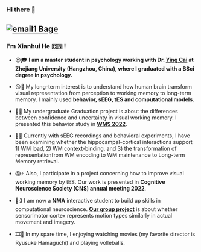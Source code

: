 ### Hi there 👋 

[![email1 Bage](https://img.shields.io/badge/xhhe.psy@gmail.com-Red?style=for-the-badge)](https://xhhe.psy@gmail.com)
---
<!--
**XianhuiHe/XianhuiHe** is a ✨ _special_ ✨ repository because its `README.md` (this file) appears on your GitHub profile.
-->
### I'm Xianhui He :cn: !
- :wink::mortar_board: **I am a master student in **psychology working** with Dr. [Ying Cai](https://person.zju.edu.cn/caiying) at Zhejiang University (Hangzhou, China), where I graduated with a BSci degree in **psychology**.**
     

- :smirk::key: My long-term interest is to understand how human brain transform visual representation from perception to working memory to long-term memory. I mainly used  **behavior, sEEG, tES and computational models**.
- :partying_face::grapes: My undergraduate Graduation project is about the differences between confidence and uncertainty in visual working memory. I presented this behavior study in [**WMS 2022**](https://drive.google.com/file/d/1vZIQTw0IPZntJgCAvK_-V7tMNsATj1_t/view).
- :thinking::brain: Currently with sEEG recordings and behavioral experiments, I have been examining whether the hippocampal-cortical interactions support 1) WM load, 2) WM context-binding, and 3) the transformation of representationfrom WM encoding to WM maintenance to Long-term Memory retrieval. 
- :scream::zap: Also, I participate in a project concerning how to improve visual working memory by tES. Our work is presented in **Cognitive Neuroscience Society (CNS) annual meeting 2022**.

- :monocle_face::golfing: I am now a **NMA** interactive student to build up skills in computational neuroscience. [**Our group project**](https://github.com/Xianhui-He/Raclette-Group-2-ECoG-Motor-Imagery) is about whether sensorimotor cortex represents motion types similarly in actual movement and imagery.

- :film_strip::volleyball: In my spare time, I enjoying watching movies (my favorite director is Ryusuke Hamaguchi) and playing volleballs.

